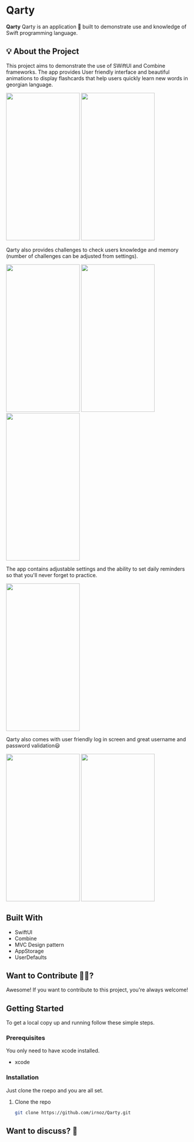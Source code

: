 <!-- <p align="center">
  <img src="Qarty/AppIcon.appiconset/qarty-appicon.png" height="128"/>
</p> -->

# Qarty 


**Qarty** 
Qarty is an application 📱 built to demonstrate use and knowledge of Swift programming language.

## 💡 About the Project

This project aims to demonstrate the use of SWiftUI and Combine frameworks.
The app provides User friendly interface and beautiful animations to display flashcards that help users quickly learn new words in georgian language.

<img src=https://github.com/irnoz/Qarty/assets/58843342/72ea59db-2422-4df0-946e-1f10bde60a0f width="200" height="400"/>
<img src=https://github.com/irnoz/Qarty/assets/58843342/a707f431-4495-48df-b032-2fc4ab072369 width="200" height="400"/>

Qarty also provides challenges to check users knowledge and memory (number of challenges can be adjusted from settings).

<img src=https://github.com/irnoz/Qarty/assets/58843342/d7ff4412-061f-48c6-99ee-974a1bc81d72 width="200" height="400"/>
<img src=https://github.com/irnoz/Qarty/assets/58843342/2decdf01-a7ef-4d28-b4d9-73e2ad189f40 width="200" height="400"/>
<img src=https://github.com/irnoz/Qarty/assets/58843342/4a5fa73f-a968-4601-8445-2633e9493435 width="200" height="400"/>

The app contains adjustable settings and the ability to set daily reminders so that you'll never forget to practice.

<img src=https://github.com/irnoz/Qarty/assets/58843342/bbe7df8f-a8ee-41f0-90d6-8b9e30f0c322 width="200" height="400"/>

Qarty also comes with user friendly log in screen and great username and password validation😃

<img src=https://github.com/irnoz/Qarty/assets/58843342/18683cf7-af6d-4de8-ae1d-87e7634c772d width="200" height="400"/>
<img src=https://github.com/irnoz/Qarty/assets/58843342/9caac5cc-bdff-42b1-a02c-5b7d5866d224 width="200" height="400"/>

## Built With

* SwiftUI
* Combine
* MVC Design pattern
* AppStorage
* UserDefaults

## Want to Contribute 🙋‍♂️?

Awesome! If you want to contribute to this project, you're always welcome!

## Getting Started

To get a local copy up and running follow these simple steps.

### Prerequisites

You only need to have xcode installed.

* xcode

### Installation

Just clone the roepo and you are all set.

1. Clone the repo
   ```sh
   git clone https://github.com/irnoz/Qarty.git
   ```

## Want to discuss? 💬

<!-- Have any questions, doubts or want to present your opinions, views? You're always welcome.->
